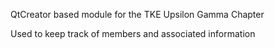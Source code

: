 QtCreator based module for the TKE Upsilon Gamma Chapter

Used to keep track of members and associated information
